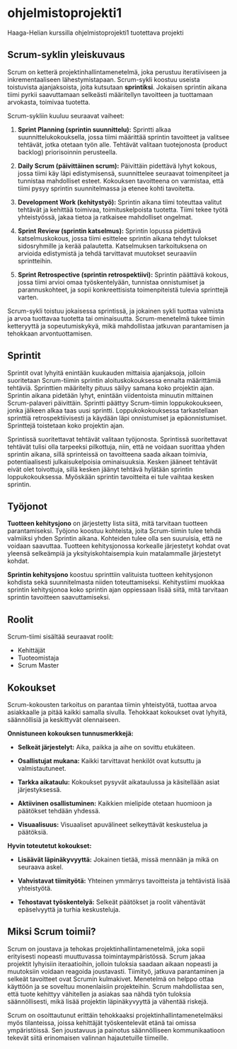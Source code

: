 # ohjelmistoprojekti1
Haaga-Helian kurssilla ohjelmistoprojekti1 tuotettava projekti

## Scrum-syklin yleiskuvaus

Scrum on ketterä projektinhallintamenetelmä, joka perustuu iteratiiviseen ja inkrementaaliseen lähestymistapaan. Scrum-sykli koostuu useista toistuvista ajanjaksoista, joita kutsutaan **sprintiksi**. Jokaisen sprintin aikana tiimi pyrkii saavuttamaan selkeästi määritellyn tavoitteen ja tuottamaan arvokasta, toimivaa tuotetta.

Scrum-sykliin kuuluu seuraavat vaiheet:

1. **Sprint Planning (sprintin suunnittelu):** Sprintti alkaa suunnittelukokouksella, jossa tiimi määrittää sprintin tavoitteet ja valitsee tehtävät, jotka otetaan työn alle. Tehtävät valitaan tuotejonosta (product backlog) priorisoinnin perusteella.

2. **Daily Scrum (päivittäinen scrum):** Päivittäin pidettävä lyhyt kokous, jossa tiimi käy läpi edistymisensä, suunnittelee seuraavat toimenpiteet ja tunnistaa mahdolliset esteet. Kokouksen tavoitteena on varmistaa, että tiimi pysyy sprintin suunnitelmassa ja etenee kohti tavoitetta.

3. **Development Work (kehitystyö):** Sprintin aikana tiimi toteuttaa valitut tehtävät ja kehittää toimivaa, toimituskelpoista tuotetta. Tiimi tekee työtä yhteistyössä, jakaa tietoa ja ratkaisee mahdolliset ongelmat.

4. **Sprint Review (sprintin katselmus):** Sprintin lopussa pidettävä katselmuskokous, jossa tiimi esittelee sprintin aikana tehdyt tulokset sidosryhmille ja kerää palautetta. Katselmuksen tarkoituksena on arvioida edistymistä ja tehdä tarvittavat muutokset seuraaviin sprintteihin.

5. **Sprint Retrospective (sprintin retrospektiivi):** Sprintin päättävä kokous, jossa tiimi arvioi omaa työskentelyään, tunnistaa onnistumiset ja parannuskohteet, ja sopii konkreettisista toimenpiteistä tulevia sprinttejä varten.

Scrum-sykli toistuu jokaisessa sprintissä, ja jokainen sykli tuottaa valmista ja arvoa tuottavaa tuotetta tai ominaisuutta. Scrum-menetelmä tukee tiimin ketteryyttä ja sopeutumiskykyä, mikä mahdollistaa jatkuvan parantamisen ja tehokkaan arvontuottamisen.


## Sprintit

Sprintit ovat lyhyitä enintään kuukauden mittaisia ajanjaksoja, jolloin suoritetaan Scrum-tiimin sprintin aloituskokouksessa ennalta määrittämiä tehtäviä. Sprinttien määritelty pituus säilyy samana koko projektin ajan. Sprintin aikana pidetään lyhyt, enintään viidentoista minuutin mittainen Scrum-palaveri päivittäin. Sprintti päättyy Scrum-tiimin loppukokoukseen, jonka jälkeen alkaa taas uusi sprintti. Loppukokokouksessa tarkastellaan sprinttiä retrospektiivisesti ja käydään läpi onnistumiset ja epäonnistumiset. Sprinttejä toistetaan koko projektin ajan. 

Sprintissä suoritettavat tehtävät valitaan työjonosta. Sprintissä suoritettavat tehtävät tulisi olla tarpeeksi pilkottuja, niin, että ne voidaan suorittaa yhden sprintin aikana, sillä sprinteissä on tavoitteena saada aikaan toimivia, potentiaalisesti julkaisukelpoisia ominaisuuksia. Kesken jääneet tehtävät eivät olet toivottuja, sillä kesken jäänyt tehtävä hylätään sprintin loppukokouksessa. Myöskään sprintin tavoitteita ei tule vaihtaa kesken sprintin. 

## Työjonot
**Tuotteen kehitysjono** on järjestetty lista siitä, mitä tarvitaan tuotteen parantamiseksi. Työjono koostuu kohteista, joita Scrum-tiimin tulee tehdä valmiiksi yhden Sprintin aikana. Kohteiden tulee olla sen suuruisia, että ne voidaan saavuttaa. Tuotteen kehitysjonossa korkealle järjestetyt kohdat ovat yleensä selkeämpiä ja yksityiskohtaisempia kuin matalammalle järjestetyt kohdat.

**Sprintin kehitysjono** koostuu sprinttiin valituista tuotteen kehitysjonon kohdista sekä suunnitelmasta niiden toteuttamiseksi. Kehitystiimi muokkaa sprintin kehitysjonoa koko sprintin ajan oppiessaan lisää siitä, mitä tarvitaan sprintin tavoitteen saavuttamiseksi.

## Roolit
Scrum-tiimi sisältää seuraavat roolit:<br>
* Kehittäjät<br>
* Tuoteomistaja<br>
* Scrum Master

## Kokoukset

Scrum-kokousten tarkoitus on parantaa tiimin yhteistyötä, tuottaa arvoa asiakkaalle ja pitää kaikki samalla sivulla. Tehokkaat kokoukset ovat lyhyitä, säännöllisiä ja keskittyvät olennaiseen.

**Onnistuneen kokouksen tunnusmerkkejä:**

*   **Selkeät järjestelyt:** Aika, paikka ja aihe on sovittu etukäteen.
    
*   **Osallistujat mukana:** Kaikki tarvittavat henkilöt ovat kutsuttu ja valmistautuneet.
    
*   **Tarkka aikataulu:** Kokoukset pysyvät aikataulussa ja käsitellään asiat järjestyksessä.
    
*   **Aktiivinen osallistuminen:** Kaikkien mielipide otetaan huomioon ja päätökset tehdään yhdessä.
    
*   **Visuaalisuus:** Visuaaliset apuvälineet selkeyttävät keskustelua ja päätöksiä.
    

**Hyvin toteutetut kokoukset:**

*   **Lisäävät läpinäkyvyyttä:** Jokainen tietää, missä mennään ja mikä on seuraava askel.
    
*   **Vahvistavat tiimityötä:** Yhteinen ymmärrys tavoitteista ja tehtävistä lisää yhteistyötä.
    
*   **Tehostavat työskentelyä:** Selkeät päätökset ja roolit vähentävät epäselvyyttä ja turhia keskusteluja.


## Miksi Scrum toimii?

Scrum on joustava ja tehokas projektinhallintamenetelmä, joka sopii erityisesti nopeasti muuttuvassa toimintaympäristössä. Scrum jakaa projektit lyhyisiin iteraatioihin, jolloin tuloksia saadaan aikaan nopeasti ja muutoksiin voidaan reagoida joustavasti. Tiimityö, jatkuva parantaminen ja selkeät tavoitteet ovat Scrumin kulmakivet. Menetelmä on helppo ottaa käyttöön ja se soveltuu monenlaisiin projekteihin. Scrum mahdollistaa sen, että tuote kehittyy vähitellen ja asiakas saa nähdä työn tuloksia säännöllisesti, mikä lisää projektin läpinäkyvyyttä ja vähentää riskejä.

Scrum on osoittautunut erittäin tehokkaaksi projektinhallintamenetelmäksi myös tilanteissa, joissa kehittäjät työskentelevät etänä tai omissa ympäristöissä. Sen joustavuus ja painotus säännölliseen kommunikaatioon tekevät siitä erinomaisen valinnan hajautetuille tiimeille.


